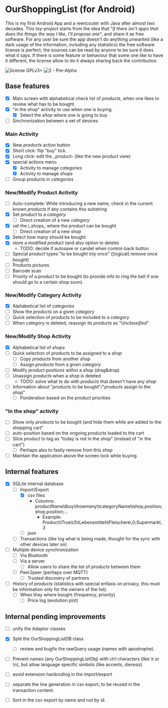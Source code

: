 # OurShoppingList (for Android)

This is my first Android App and a reencouter with Java after almost two decades. This _toy-project_ starts from the idea that "_If there isn't apps that does the things the way I like, I'll propose one_", and share it as free software. For any user be sure the app doesn't do anything unwanted (like a dark usage of the information, including any statistics) the free software license is perfect; the sources can be read by anyone to be sure it does what it says. If there is some feature or behaviour that some one like to have it different, the license allow to do it always sharing back the contribution.

![license GPLv3+](https://img.shields.io/badge/license-GPLv3+-green.svg)
![2 - Pre-Alpha](https://img.shields.io/badge/Development_Status-2_--_pre--alpha-orange.svg)

## Base features

- [x] Main screen with alphabetical check list of _products_, when one likes to review what has to be bought.
- [x] "in the shop" activity to use when one is buying.
  - [x] Select the _shop_ where one is going to buy
- [ ] Sinchronization between a set of devices

### Main Activity

- [x] New _products_ action button
- [x] Short click: flip "buy" tick.
- [x] Long click: edit the _product- (like the new product view)
- [x] special actions menu
  - [x] Activity to manage _categories_
  - [x] Activity to manage _shops_
- [ ] Group products in _categories_

### New/Modify Product Activity

- [ ] Auto-complete: While introducing a new name, check in the current known _products_ if any contains this substring
- [x] Set _product_ to a _category_
  - [ ] Direct creation of a new _category_
- [x] set the i_shops_ where the _product_ can be bought
  - [ ] Direct creation of a new _shop_
- [x] Select how many should be bought
- [x] store a modified _product_ (and also option to delete)
  - TODO: decide if autosave or candel when control-back button
- [ ] Special _product_ types "to be bought inly once" ([logical] remove once bought)
- [ ] Products pictures
- [ ] Barcode scan
- [ ] Priority of a _product_ to be bought (to provide info to ring the bell if one should go to a certain shop soon).

### New/Modify Category Activity

- [x] Alphabetical list of _categories_
- [ ] Show the _products_ on a given _category_
- [ ] Quick selection of _products_ to be included to a _category_
- [ ] When _category_ is deleted, reassign its _products_ as "_Unclassified_"

### New/Modify Shop Activity

- [x] Alphabetical list of _shops_
- [ ] Quick selection of _products_ to be assigned to a _shop_
  - [ ] Copy _products_ from another _shop_
  - [ ] Assign _products_ from a given _category_
- [ ] Modify _product_ positions within a _shop_ (drag&drop)
- [ ] Unassign _products_ when a _shop_ is deleted
  - TODO: solve what to do with _products_ that doesn't have any _shop_
- [ ] Information about "_products_ to be bought"/"_products_ assign to the _shop_"
  - [ ] Ponderation based on the _product_ priorities

### "In the shop" activity

- [ ] Show only _products_ to be bought (and hide them while are added to the shopping cart"
- [ ] auto-position based on the ongoing _products_ loaded to the cart
- [ ] Slice _product_ to tag as "today is not in the _shop_" (instead of "in the cart")
  - [ ] Perhaps also to fastly remove from this _shop_
- [ ] Maintain the application above the screen lock while buying.

## Internal features

- [x] SQLite internal database
  - [ ] Import/Export
    - [x] csv files
      - Columns: productName\tbuy\thowmany\tcategoryName\tshop,position;shop,position;...
         - Example: Product\tTrue\t3\tLebensmittel\tFleischerei,0;Supermarkt,3
    - [ ] json
  - [ ] Transactions (like log what is being made, thought for the sync with other devices later on)
- [ ] Multiple device synchronization
  - [ ] Via Bluetooth
  - [ ] Via a server
    - [ ] Allow users to share the list of _products_ between them
  - [ ] Peer2peer (perhaps over MQTT)
    - [ ] Trusted discovery of partners
- [ ] History of _products_ (statistics with special enfasis on privacy, this must be information only for the owners of the list).
  - [ ] When they where bought (frequency, priority)
    - [ ] Price log (evolution plot)

## Internal pending improvements

- [ ] unify the Adaptor classes
- [x] Split the OurShoppingListDB class
  - [ ] review and bugfix the rawQuery usage (names with apostrophe).
- [ ] Prevent names (any OurShoppingListObj) with ctrl characters (like \t or \n), but allow language specific simbols (like accents, dieresis)
- [ ] avoid extension hardcoding in the import/export
- [ ] separate the line generation in csv export, to be reused in the transaction content.
- [ ] Sort in the csv export by name and not by id.

